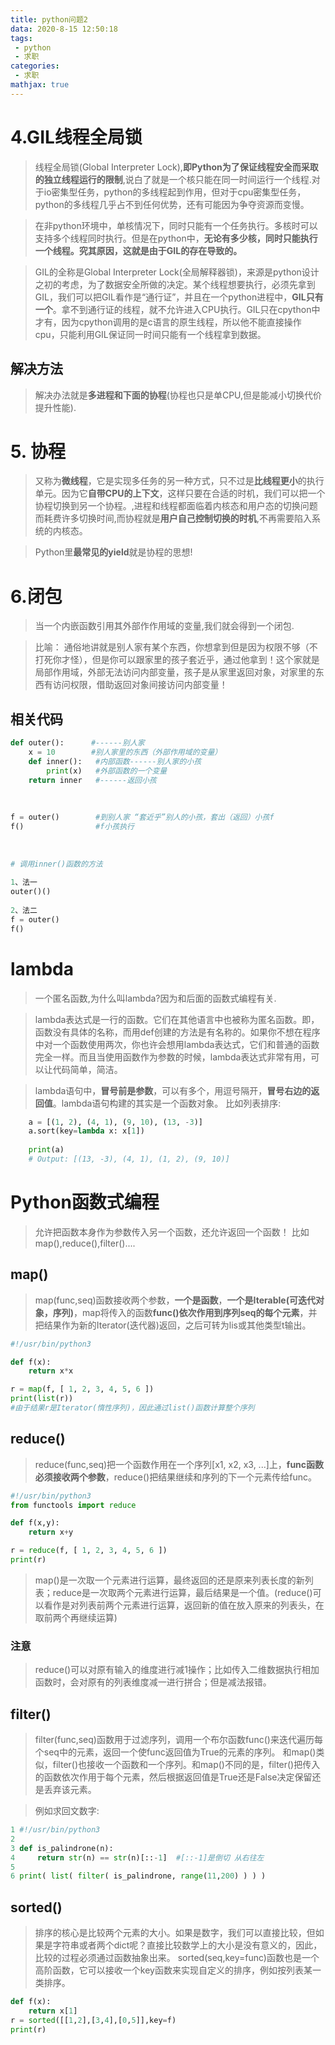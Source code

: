 ```yaml
---
title: python问题2
data: 2020-8-15 12:50:18
tags:
 - python
 - 求职
categories:
 - 求职
mathjax: true
---
```

# 4.GIL线程全局锁
>线程全局锁(Global Interpreter Lock),**即Python为了保证线程安全而采取的独立线程运行的限制**,说白了就是一个核只能在同一时间运行一个线程.对于io密集型任务，python的多线程起到作用，但对于cpu密集型任务，python的多线程几乎占不到任何优势，还有可能因为争夺资源而变慢。

>在非python环境中，单核情况下，同时只能有一个任务执行。多核时可以支持多个线程同时执行。但是在python中，**无论有多少核，同时只能执行一个线程。究其原因，这就是由于GIL的存在导致的。**

>GIL的全称是Global Interpreter Lock(全局解释器锁)，来源是python设计之初的考虑，为了数据安全所做的决定。某个线程想要执行，必须先拿到GIL，我们可以把GIL看作是“通行证”，并且在一个python进程中，**GIL只有一个**。拿不到通行证的线程，就不允许进入CPU执行。GIL只在cpython中才有，因为cpython调用的是c语言的原生线程，所以他不能直接操作cpu，只能利用GIL保证同一时间只能有一个线程拿到数据。

## 解决方法
>解决办法就是**多进程和下面的协程**(协程也只是单CPU,但是能减小切换代价提升性能).

# 5. 协程
>又称为**微线程**，它是实现多任务的另一种方式，只不过是**比线程更小**的执行单元。因为它**自带CPU的上下文**，这样只要在合适的时机，我们可以把一个协程切换到另一个协程。,进程和线程都面临着内核态和用户态的切换问题而耗费许多切换时间,而协程就是**用户自己控制切换的时机**,不再需要陷入系统的内核态。

>Python里**最常见的yield**就是协程的思想!

# 6.闭包
>当一个内嵌函数引用其外部作作用域的变量,我们就会得到一个闭包.

>比喻：
>通俗地讲就是别人家有某个东西，你想拿到但是因为权限不够（不打死你才怪），但是你可以跟家里的孩子套近乎，通过他拿到！这个家就是局部作用域，外部无法访问内部变量，孩子是从家里返回对象，对家里的东西有访问权限，借助返回对象间接访问内部变量！

## 相关代码

``` python
def outer():      #------别人家
    x = 10        #别人家里的东西（外部作用域的变量）
    def inner():   #内部函数------别人家的小孩
        print(x)   #外部函数的一个变量
    return inner   #------返回小孩
 
 
 
f = outer()        #到别人家 “套近乎”别人的小孩，套出（返回）小孩f
f()                #f小孩执行
 
 
 
# 调用inner()函数的方法
 
1、法一
outer()()   
 
2、法二
f = outer()
f()    
```
# lambda
>一个匿名函数,为什么叫lambda?因为和后面的函数式编程有关.

>lambda表达式是一行的函数。它们在其他语言中也被称为匿名函数。即，函数没有具体的名称，而用def创建的方法是有名称的。如果你不想在程序中对一个函数使用两次，你也许会想用lambda表达式，它们和普通的函数完全一样。而且当使用函数作为参数的时候，lambda表达式非常有用，可以让代码简单，简洁。

>lambda语句中，**冒号前是参数**，可以有多个，用逗号隔开，**冒号右边的返回值**。lambda语句构建的其实是一个函数对象。
比如列表排序:

``` python
    a = [(1, 2), (4, 1), (9, 10), (13, -3)]
    a.sort(key=lambda x: x[1])
 
    print(a)
    # Output: [(13, -3), (4, 1), (1, 2), (9, 10)]
```

# Python函数式编程
>允许把函数本身作为参数传入另一个函数，还允许返回一个函数！
>比如map(),reduce(),filter()....

## map()
>map(func,seq)函数接收两个参数，**一个是函数**，**一个是Iterable(可迭代对象，序列)**，map将传入的函数**func()依次作用到序列seq的每个元素**，并把结果作为新的Iterator(迭代器)返回，之后可转为lis或其他类型t输出。

``` python
#!/usr/bin/python3

def f(x):
    return x*x

r = map(f, [ 1, 2, 3, 4, 5, 6 ])
print(list(r))
#由于结果r是Iterator(惰性序列)，因此通过list()函数计算整个序列
```
## reduce()
> reduce(func,seq)把一个函数作用在一个序列[x1, x2, x3, ...]上，**func函数必须接收两个参数**，reduce()把结果继续和序列的下一个元素传给func。

``` python
#!/usr/bin/python3
from functools import reduce

def f(x,y):
    return x+y

r = reduce(f, [ 1, 2, 3, 4, 5, 6 ])
print(r)
```
>map()是一次取一个元素进行运算，最终返回的还是原来列表长度的新列表；reduce是一次取两个元素进行运算，最后结果是一个值。(reduce()可以看作是对列表前两个元素进行运算，返回新的值在放入原来的列表头，在取前两个再继续运算)
### 注意
>reduce()可以对原有输入的维度进行减1操作；比如传入二维数据执行相加函数时，会对原有的列表维度减一进行拼合；但是减法报错。

## filter()
>filter(func,seq)函数用于过滤序列，调用一个布尔函数func()来迭代遍历每个seq中的元素，返回一个使func返回值为True的元素的序列。
和map()类似，filter()也接收一个函数和一个序列。和map()不同的是，filter()把传入的函数依次作用于每个元素，然后根据返回值是True还是False决定保留还是丢弃该元素。

>例如求回文数字:

``` python
1 #!/usr/bin/python3
2 
3 def is_palindrone(n):
4     return str(n) == str(n)[::-1]  #[::-1]是倒切 从右往左
5 
6 print( list( filter( is_palindrone, range(11,200) ) ) )
```
## sorted()
>排序的核心是比较两个元素的大小。如果是数字，我们可以直接比较，但如果是字符串或者两个dict呢？直接比较数学上的大小是没有意义的，因此，比较的过程必须通过函数抽象出来。
sorted(seq,key=func)函数也是一个高阶函数，它可以接收一个key函数来实现自定义的排序，例如按列表某一类排序。

``` python
def f(x):
    return x[1]
r = sorted([[1,2],[3,4],[0,5]],key=f)
print(r)
```